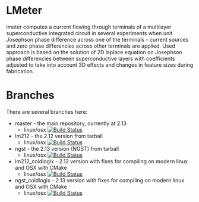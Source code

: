 LMeter
======



lmeter computes a current flowing through terminals of a multilayer superconductive integrated 
circuit in several experiments when unit Josephson phase difference across one of the terminals - 
current sources and zero phase differencies  across  other  terminals  are applied.  Used  
approach is based on the solution of 2D laplace equation on Josephson phase differencies 
between superconductive layers with coefficients adjusted to take into account 3D effects 
and changes in feature sizes during fabrication.

Branches
========

There are several branches here:

* master - the main repository, currently at 2.13
  - linux/osx [![Build Status](https://travis-ci.org/coldlogix/lmeter.svg?branch=master)](https://travis-ci.org/coldlogix/lmeter)
* lm212  - the 2.12 version from tarball
  - linux/osx [![Build Status](https://travis-ci.org/coldlogix/lmeter.svg?branch=lm212)](https://travis-ci.org/coldlogix/lmeter)
* ngst   - the 2.13 version (NGST) from tarball
  - linux/osx [![Build Status](https://travis-ci.org/coldlogix/lmeter.svg?branch=ngst)](https://travis-ci.org/coldlogix/lmeter)
* lm212_coldlogix - 2.12 version with fixes for compiling on modern linux and OSX with CMake
  - linux/osx [![Build Status](https://travis-ci.org/coldlogix/lmeter.svg?branch=lm212_coldlogix)](https://travis-ci.org/coldlogix/lmeter)
* ngst_coldlogix  - 2.13 version with fixes for compiling on modern linux and OSX with CMake
  - linux/osx [![Build Status](https://travis-ci.org/coldlogix/lmeter.svg?branch=ngst_coldlogix)](https://travis-ci.org/coldlogix/lmeter)


